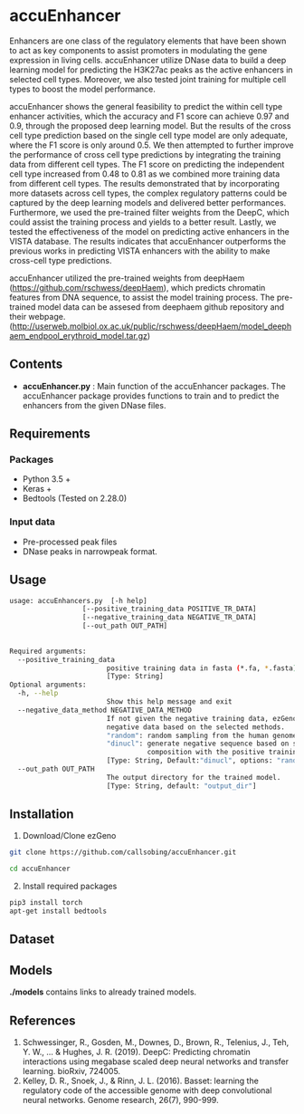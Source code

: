 # accuEnhancer
Enhancers are one class of the regulatory elements that have been shown to act as key components to assist promoters in modulating the gene expression in living cells. accuEnhancer utilize DNase data to build a deep learning model for predicting the H3K27ac peaks as the active enhancers in selected cell types. Moreover, we also tested joint training for multiple cell types to boost the model performance. 

accuEnhancer shows the general feasibility to predict the within cell type enhancer activities, which the accuracy and F1 score can achieve 0.97 and 0.9, through the proposed deep learning model. But the results of the cross cell type prediction based on the single cell type model are only adequate, where the F1 score is only around 0.5. We then attempted to further improve the performance of cross cell type predictions by integrating the training data from different cell types. The F1 score on predicting the independent cell type increased from 0.48 to 0.81 as we combined more training data from different cell types. The results demonstrated that by incorporating more datasets across cell types, the complex regulatory patterns could be captured by the deep learning models and delivered better performances. 
Furthermore, we used the pre-trained filter weights from the DeepC, which could assist the training process and yields to a better result. Lastly, we tested the effectiveness of the model on predicting active enhancers in the VISTA database. The results indicates that accuEnhancer outperforms the previous works in predicting VISTA enhancers with the ability to make cross-cell type predictions.

accuEnhancer utilized the pre-trained weights from deepHaem (https://github.com/rschwess/deepHaem), which predicts chromatin features from DNA sequence, to assist the model training process. The pre-trained model data can be assesed from deephaem github repository and their webpage. (http://userweb.molbiol.ox.ac.uk/public/rschwess/deepHaem/model_deephaem_endpool_erythroid_model.tar.gz)

## Contents

* **accuEnhancer.py** : Main function of the accuEnhancer packages. 
                        The accuEnhancer package provides functions to train and to predict the enhancers from the given DNase files.

## Requirements
### Packages
* Python 3.5 +
* Keras +
* Bedtools (Tested on 2.28.0)
### Input data
* Pre-processed peak files
* DNase peaks in narrowpeak format.

## Usage
```bash
usage: accuEnhancers.py  [-h help] 
                  [--positive_training_data POSITIVE_TR_DATA] 
                  [--negative_training_data NEGATIVE_TR_DATA]
                  [--out_path OUT_PATH]
                  
                  
Required arguments:
  --positive_training_data    
                        positive training data in fasta (*.fa, *.fasta) format. 
                        [Type: String]  
Optional arguments:
  -h, --help            
                        Show this help message and exit
  --negative_data_method NEGATIVE_DATA_METHOD  
                        If not given the negative training data, ezGeno will generate 
                        negative data based on the selected methods.
                        "random": random sampling from the human genome.
                        "dinucl": generate negative sequence based on same dinucleotide
                                  composition with the positive training data.
                        [Type: String, Default:"dinucl", options: "random, dinucl"]
  --out_path OUT_PATH   
                        The output directory for the trained model. 
                        [Type: String, default: "output_dir"]
```


## Installation
1) Download/Clone ezGeno
```bash
git clone https://github.com/callsobing/accuEnhancer.git

cd accuEnhancer
```

2) Install required packages
```bash
pip3 install torch
apt-get install bedtools
```

## Dataset


## Models
**./models** contains links to already trained models.


## References
1) Schwessinger, R., Gosden, M., Downes, D., Brown, R., Telenius, J., Teh, Y. W., ... & Hughes, J. R. (2019). DeepC: Predicting chromatin interactions using megabase scaled deep neural networks and transfer learning. bioRxiv, 724005.
2) Kelley, D. R., Snoek, J., & Rinn, J. L. (2016). Basset: learning the regulatory code of the accessible genome with deep convolutional neural networks. Genome research, 26(7), 990-999.
